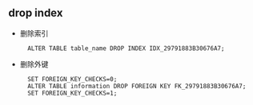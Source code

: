 ## drop index
- 删除索引

		ALTER TABLE table_name DROP INDEX IDX_29791883B30676A7;
- 删除外键

		SET FOREIGN_KEY_CHECKS=0;
        ALTER TABLE information DROP FOREIGN KEY FK_29791883B30676A7;
        SET FOREIGN_KEY_CHECKS=1;
